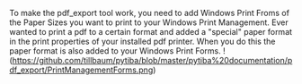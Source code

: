 
To make the pdf_export tool work, you need to add Windows Print Froms of the Paper Sizes you want to print
to your Windows Print Management. Ever wanted to print a pdf to a certain format and added a "special" paper format in the print properties of your installed pdf printer. When you do this the paper format is also added to your Windows Print Forms. 
!(https://github.com/tillbaum/pytiba/blob/master/pytiba%20documentation/pdf_export/PrintManagementForms.png)
